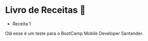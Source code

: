 # Livro de Receitas :book:
 - Receita 1
 


Olá esse é um teste  para o BootCamp Mobile Developer Santander.
